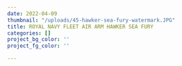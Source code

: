 ```yaml
---
date: 2022-04-09
thumbnail: "/uploads/45-hawker-sea-fury-watermark.JPG"
title: ROYAL NAVY FLEET AIR ARM HAWKER SEA FURY
categories: []
project_bg_color: ''
project_fg_color: ''

---
```

